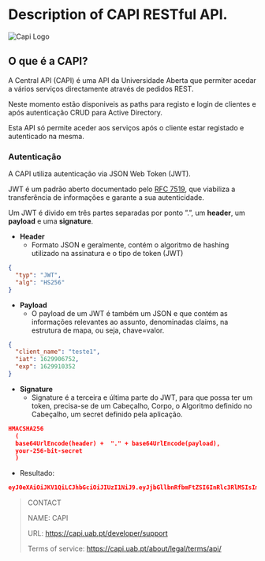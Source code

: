 # Description of CAPI RESTful API.

![Capi Logo](http://10.4.0.59/capi/Documentation/Assets/img/capi.png "Capi Logo")

## O que é a CAPI?
A Central API (CAPI) é uma API da Universidade Aberta que permiter acedar a vários serviços directamente através de pedidos REST.

Neste momento estão disponiveis as paths para registo e login de clientes e após autenticação CRUD para Active Directory.

Esta API só permite aceder aos serviços após o cliente estar registado e autenticado na mesma. 

### Autenticação
A CAPI utiliza autenticação via JSON Web Token (JWT).

JWT é um padrão aberto documentado pelo [RFC 7519](https://datatracker.ietf.org/doc/html/rfc7519 "RFC 7519"), que viabiliza a transferência de informações e garante a sua autenticidade.

Um JWT é divido em três partes separadas por ponto ”.”, um **header**, um **payload** e uma **signature**.


  - **Header**
    - Formato JSON e geralmente, contém o algoritmo de hashing utilizado na assinatura e o tipo de token (JWT)
```json
{
  "typ": "JWT",
  "alg": "HS256"
}
```
  - **Payload**
    - O payload de um JWT é também um JSON e que contém as informações relevantes ao assunto, denominadas claims, na estrutura de mapa, ou seja, chave=valor.
```json
{
  "client_name": "teste1",
  "iat": 1629906752,
  "exp": 1629910352
}
```
  - **Signature**
    - Signature é a terceira e última parte do JWT, para que possa ter um token, precisa-se de um Cabeçalho, Corpo, o Algoritmo definido no Cabeçalho, um secret definido pela aplicação.
```json
HMACSHA256
  (
  base64UrlEncode(header) +  "." + base64UrlEncode(payload),
  your-256-bit-secret
  ) 
```
 - Resultado:
 ```json
eyJ0eXAiOiJKV1QiLCJhbGciOiJIUzI1NiJ9.eyJjbGllbnRfbmFtZSI6InRlc3RlMSIsImlhdCI6MTYyOTkwNjc1MiwiZXhwIjoxNjI5OTEwMzUyfQ.Vskrf57VjUpEvlfLK3dMIlkAIXCcNDTIdbD3n_YOlq8
```


>CONTACT
>
>NAME: CAPI
>
>URL: https://capi.uab.pt/developer/support
>
>Terms of service: https://capi.uab.pt/about/legal/terms/api/